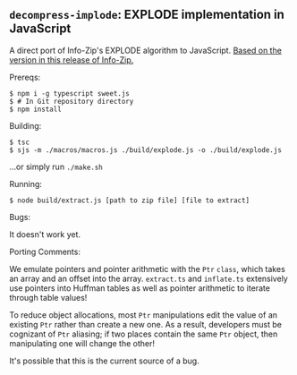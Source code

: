 ## `decompress-implode`: EXPLODE implementation in JavaScript

A direct port of Info-Zip's EXPLODE algorithm to JavaScript. [Based on the version in this release of Info-Zip.](https://downloads.sourceforge.net/project/infozip/UnZip%206.x%20%28latest%29/UnZip%206.0/unzip60.tar.gz)

Prereqs:

```
$ npm i -g typescript sweet.js
$ # In Git repository directory
$ npm install
```

Building:

```
$ tsc
$ sjs -m ./macros/macros.js ./build/explode.js -o ./build/explode.js
```

...or simply run `./make.sh`

Running:

```
$ node build/extract.js [path to zip file] [file to extract]
```

Bugs:

It doesn't work yet.

Porting Comments:

We emulate pointers and pointer arithmetic with the `Ptr` `class`, which
takes an array and an offset into the array. `extract.ts` and `inflate.ts`
extensively use pointers into Huffman tables as well as pointer arithmetic
to iterate through table values!

To reduce object allocations, most `Ptr` manipulations edit the value of
an existing `Ptr` rather than create a new one. As a result, developers
must be cognizant of `Ptr` aliasing; if two places contain the same `Ptr`
object, then manipulating one will change the other!

It's possible that this is the current source of a bug.
